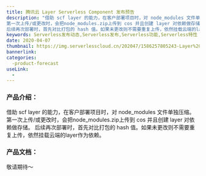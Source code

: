 ```yaml
---
title: 腾讯云 Layer Serverless Component 发布预告
description: "借助 scf layer 的能力，在客户部署项目时，对 node_modules 文件单独压缩。
第一次上传/或更改时，会把node_modules.zip上传到 cos 并且创建 layer 对依赖做存储。
后续再次部署时，首先对比打包的 hash 值。如果未更改则不需要重复上传，依然挂载云端的layer作为依赖。"
keywords: Serverless发布动态,Serverless发布,Serverless功能,Serverless特性
date: 2020-04-07
thumbnail: https://img.serverlesscloud.cn/202047/1586257805243-Layer%20Component.png
bannerlink: 
categories:
  -product-forecast 
useLink: 
  - 
---
```


### **产品介绍**：

借助 scf layer 的能力，在客户部署项目时，对 node_modules 文件单独压缩。
第一次上传/或更改时，会把node_modules.zip上传到 cos 并且创建 layer 对依赖做存储。
后续再次部署时，首先对比打包的 hash 值。如果未更改则不需要重复上传，依然挂载云端的layer作为依赖。


### **产品文档**：

敬请期待～




